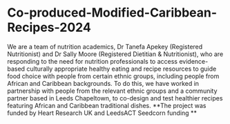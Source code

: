 # Co-produced-Modified-Caribbean-Recipes-2024
We are a team of nutrition academics, Dr Tanefa Apekey (Registered Nutritionist) and Dr Sally Moore (Registered Dietitian & Nutritionist), who are responding to the need for nutrition professionals to access evidence-based culturally appropriate healthy eating and recipe resources to guide food choice with people from certain ethnic groups, including people from African and Caribbean backgrounds. To do this, we have worked in partnership with people from the relevant ethnic groups and a community partner based in Leeds Chapeltown, to co-design and test healthier recipes featuring African and Caribbean traditional dishes. **The project was funded by Heart Research UK and LeedsACT Seedcorn funding 
**

